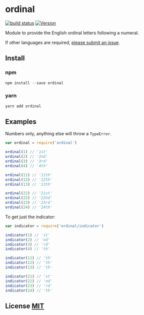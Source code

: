 # ordinal

[![build status](https://secure.travis-ci.org/dcousens/ordinal.png)](http://travis-ci.org/dcousens/ordinal)
[![Version](https://img.shields.io/npm/v/ordinal.svg)](https://www.npmjs.org/package/ordinal)

Module to provide the English ordinal letters following a numeral.

If other languages are required,  [please submit an issue](https://github.com/dcousens/ordinal/issues/new).


## Install

### npm

```js
npm install --save ordinal
```

### yarn

```js
yarn add ordinal
```


## Examples
Numbers only, anything else will throw a `TypeError`.

``` javascript
var ordinal = require('ordinal')

ordinal(1) // '1st'
ordinal(2) // '2nd'
ordinal(3) // '3rd'
ordinal(4) // '4th'

ordinal(11) // '11th'
ordinal(12) // '12th'
ordinal(13) // '13th'

ordinal(21) // '21st'
ordinal(22) // '22nd'
ordinal(23) // '23rd'
ordinal(24) // '24th'
```

To get just the indicator:

``` javascript
var indicator = require('ordinal/indicator')

indicator(1) // 'st'
indicator(2) // 'nd'
indicator(3) // 'rd'
indicator(4) // 'th'

indicator(11) // 'th'
indicator(12) // 'th'
indicator(13) // 'th'

indicator(21) // 'st'
indicator(22) // 'nd'
indicator(23) // 'rd'
indicator(24) // 'th'
```

## License [MIT](LICENSE)
